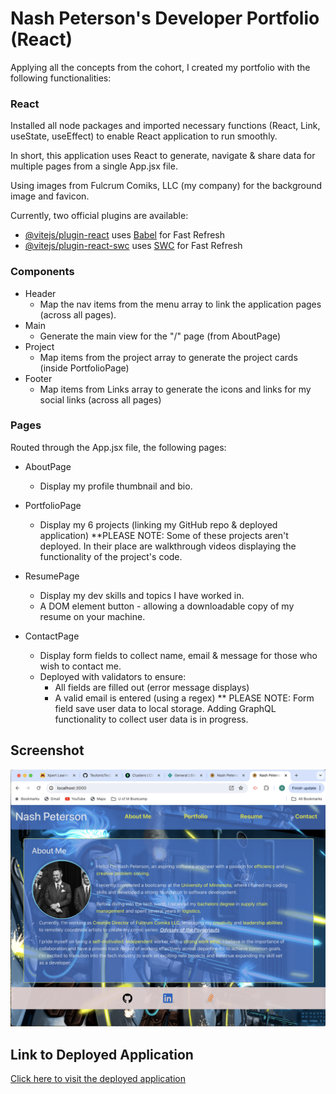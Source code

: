 # Nash Peterson's Developer Portfolio (React)

Applying all the concepts from the cohort, I created my portfolio with the following functionalities:

### React

Installed all node packages and imported necessary functions (React, Link,  useState, useEffect) to enable React application to run smoothly.

In short, this application uses React to generate, navigate & share data for multiple pages from a single App.jsx file.

Using images from Fulcrum Comiks, LLC (my company) for the background image and favicon.

Currently, two official plugins are available:

- [@vitejs/plugin-react](https://github.com/vitejs/vite-plugin-react/blob/main/packages/plugin-react/README.md) uses [Babel](https://babeljs.io/) for Fast Refresh
- [@vitejs/plugin-react-swc](https://github.com/vitejs/vite-plugin-react-swc) uses [SWC](https://swc.rs/) for Fast Refresh


### Components
- Header
    - Map the nav items from the menu array to link the application pages (across all pages).
- Main
    - Generate the main view for the "/" page (from AboutPage)
- Project
    - Map items from the project array to generate the project cards (inside PortfolioPage)
- Footer 
    - Map items from Links array to generate the icons and links for my social links (across all pages)

### Pages
Routed through the App.jsx file, the following pages:

- AboutPage
    - Display my profile thumbnail and bio. 

- PortfolioPage
    - Display my 6 projects (linking my GitHub repo & deployed application)
        **PLEASE NOTE: Some of these projects aren't deployed. In their place are walkthrough videos displaying the functionality of the project's code.

- ResumePage
    - Display my dev skills and topics I have worked in.
    - A DOM element button - allowing a downloadable copy of my resume on your machine.

- ContactPage
    - Display form fields to collect name, email & message for those who wish to contact me.
    - Deployed with validators to ensure:
        - All fields are filled out (error message displays)
        - A valid email is entered (using a regex)
        ** PLEASE NOTE: Form field save user data to local storage. Adding GraphQL functionality to collect user data is in progress.  

## Screenshot 

![Click here to see screenshot of deployed application](./public/screenshot.png)

## Link to Deployed Application

[Click here to visit the deployed application](https://curious-hummingbird-98f858.netlify.app/)

